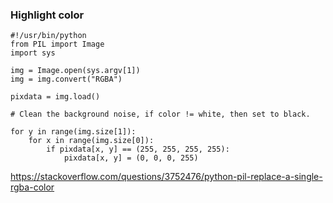 ### Highlight color

```
#!/usr/bin/python
from PIL import Image
import sys

img = Image.open(sys.argv[1])
img = img.convert("RGBA")

pixdata = img.load()

# Clean the background noise, if color != white, then set to black.

for y in range(img.size[1]):
    for x in range(img.size[0]):
        if pixdata[x, y] == (255, 255, 255, 255):
            pixdata[x, y] = (0, 0, 0, 255)
```

https://stackoverflow.com/questions/3752476/python-pil-replace-a-single-rgba-color